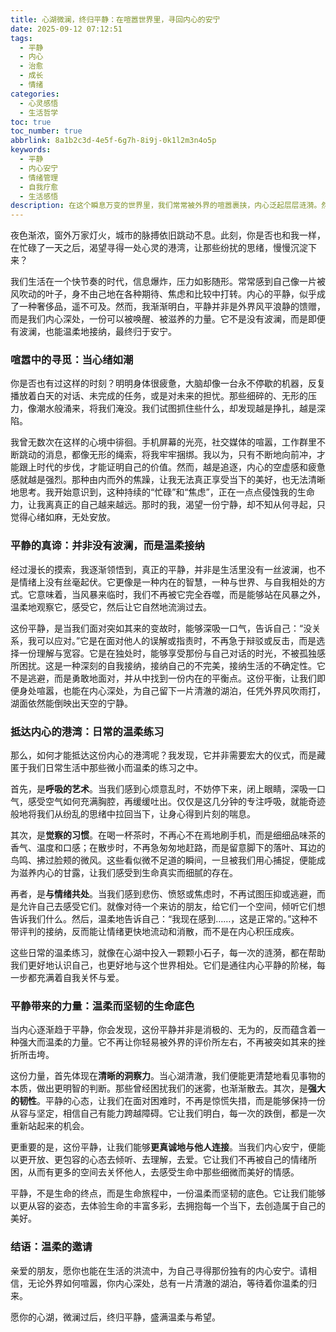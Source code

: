 ```yaml
---
title: 心湖微澜，终归平静：在喧嚣世界里，寻回内心的安宁
date: 2025-09-12 07:12:51
tags:
  - 平静
  - 内心
  - 治愈
  - 成长
  - 情绪
categories:
  - 心灵感悟
  - 生活哲学
toc: true
toc_number: true
abbrlink: 8a1b2c3d-4e5f-6g7h-8i9j-0k1l2m3n4o5p
keywords:
  - 平静
  - 内心安宁
  - 情绪管理
  - 自我疗愈
  - 生活感悟
description: 在这个瞬息万变的世界里，我们常常被外界的喧嚣裹挟，内心泛起层层涟漪。然而，真正的平静并非逃避，而是一种深刻的自我觉察与接纳。本文将带你一同探索，如何在生活的洪流中，寻回那份属于自己的、温柔而坚定的内心安宁，让心湖微澜，终归平静。
---
```


夜色渐浓，窗外万家灯火，城市的脉搏依旧跳动不息。此刻，你是否也和我一样，在忙碌了一天之后，渴望寻得一处心灵的港湾，让那些纷扰的思绪，慢慢沉淀下来？

我们生活在一个快节奏的时代，信息爆炸，压力如影随形。常常感到自己像一片被风吹动的叶子，身不由己地在各种期待、焦虑和比较中打转。内心的平静，似乎成了一种奢侈品，遥不可及。然而，我渐渐明白，平静并非是外界风平浪静的馈赠，而是我们内心深处，一份可以被唤醒、被滋养的力量。它不是没有波澜，而是即便有波澜，也能温柔地接纳，最终归于安宁。

### 喧嚣中的寻觅：当心绪如潮

你是否也有过这样的时刻？明明身体很疲惫，大脑却像一台永不停歇的机器，反复播放着白天的对话、未完成的任务，或是对未来的担忧。那些细碎的、无形的压力，像潮水般涌来，将我们淹没。我们试图抓住些什么，却发现越是挣扎，越是深陷。

我曾无数次在这样的心境中徘徊。手机屏幕的光亮，社交媒体的喧嚣，工作群里不断跳动的消息，都像无形的绳索，将我牢牢捆绑。我以为，只有不断地向前冲，才能跟上时代的步伐，才能证明自己的价值。然而，越是追逐，内心的空虚感和疲惫感就越是强烈。那种由内而外的焦躁，让我无法真正享受当下的美好，也无法清晰地思考。我开始意识到，这种持续的“忙碌”和“焦虑”，正在一点点侵蚀我的生命力，让我离真正的自己越来越远。那时的我，渴望一份宁静，却不知从何寻起，只觉得心绪如麻，无处安放。

### 平静的真谛：并非没有波澜，而是温柔接纳

经过漫长的摸索，我逐渐领悟到，真正的平静，并非是生活里没有一丝波澜，也不是情绪上没有丝毫起伏。它更像是一种内在的智慧，一种与世界、与自我相处的方式。它意味着，当风暴来临时，我们不再被它完全吞噬，而是能够站在风暴之外，温柔地观察它，感受它，然后让它自然地流淌过去。

这份平静，是当我们面对突如其来的变故时，能够深吸一口气，告诉自己：“没关系，我可以应对。”它是在面对他人的误解或指责时，不再急于辩驳或反击，而是选择一份理解与宽容。它是在独处时，能够享受那份与自己对话的时光，不被孤独感所困扰。这是一种深刻的自我接纳，接纳自己的不完美，接纳生活的不确定性。它不是逃避，而是勇敢地面对，并从中找到一份内在的平衡点。这份平衡，让我们即便身处喧嚣，也能在内心深处，为自己留下一片清澈的湖泊，任凭外界风吹雨打，湖面依然能倒映出天空的宁静。

### 抵达内心的港湾：日常的温柔练习

那么，如何才能抵达这份内心的港湾呢？我发现，它并非需要宏大的仪式，而是藏匿于我们日常生活中那些微小而温柔的练习之中。

首先，是**呼吸的艺术**。当我们感到心烦意乱时，不妨停下来，闭上眼睛，深吸一口气，感受空气如何充满胸腔，再缓缓吐出。仅仅是这几分钟的专注呼吸，就能奇迹般地将我们从纷乱的思绪中拉回当下，让身心得到片刻的喘息。

其次，是**觉察的习惯**。在喝一杯茶时，不再心不在焉地刷手机，而是细细品味茶的香气、温度和口感；在散步时，不再急匆匆地赶路，而是留意脚下的落叶、耳边的鸟鸣、拂过脸颊的微风。这些看似微不足道的瞬间，一旦被我们用心捕捉，便能成为滋养内心的甘露，让我们感受到生命真实而细腻的存在。

再者，是**与情绪共处**。当我们感到悲伤、愤怒或焦虑时，不再试图压抑或逃避，而是允许自己去感受它们。就像对待一个来访的朋友，给它们一个空间，倾听它们想告诉我们什么。然后，温柔地告诉自己：“我现在感到……，这是正常的。”这种不带评判的接纳，反而能让情绪更快地流动和消散，而不是在内心积压成疾。

这些日常的温柔练习，就像在心湖中投入一颗颗小石子，每一次的涟漪，都在帮助我们更好地认识自己，也更好地与这个世界相处。它们是通往内心平静的阶梯，每一步都充满着自我关怀与爱。

### 平静带来的力量：温柔而坚韧的生命底色

当内心逐渐趋于平静，你会发现，这份平静并非是消极的、无为的，反而蕴含着一种强大而温柔的力量。它不再让你轻易被外界的评价所左右，不再被突如其来的挫折所击垮。

这份力量，首先体现在**清晰的洞察力**。当心湖清澈，我们便能更清楚地看见事物的本质，做出更明智的判断。那些曾经困扰我们的迷雾，也渐渐散去。其次，是**强大的韧性**。平静的心态，让我们在面对困难时，不再是惊慌失措，而是能够保持一份从容与坚定，相信自己有能力跨越障碍。它让我们明白，每一次的跌倒，都是一次重新站起来的机会。

更重要的是，这份平静，让我们能够**更真诚地与他人连接**。当我们内心安宁，便能以更开放、更包容的心态去倾听、去理解，去爱。它让我们不再被自己的情绪所困，从而有更多的空间去关怀他人，去感受生命中那些细微而美好的情感。

平静，不是生命的终点，而是生命旅程中，一份温柔而坚韧的底色。它让我们能够以更从容的姿态，去体验生命的丰富多彩，去拥抱每一个当下，去创造属于自己的美好。

### 结语：温柔的邀请

亲爱的朋友，愿你也能在生活的洪流中，为自己寻得那份独有的内心安宁。请相信，无论外界如何喧嚣，你内心深处，总有一片清澈的湖泊，等待着你温柔的归来。

愿你的心湖，微澜过后，终归平静，盛满温柔与希望。